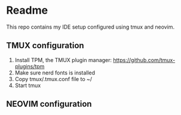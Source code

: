# Readme

This repo contains my IDE setup configured using tmux and neovim.

## TMUX configuration
1. Install TPM, the TMUX plugin manager: https://github.com/tmux-plugins/tpm
2. Make sure nerd fonts is installed
3. Copy tmux/.tmux.conf file to ~/ 
4. Start tmux

## NEOVIM configuration

